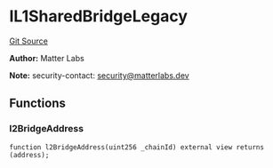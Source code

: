 # IL1SharedBridgeLegacy
[Git Source](https://github.com/matter-labs/zksync-contracts/blob/c6e73735b89a4b474234f6471e326125c9069f15/contracts/l1-contracts/bridge/interfaces/IL1SharedBridgeLegacy.sol)

**Author:**
Matter Labs

**Note:**
security-contact: security@matterlabs.dev


## Functions
### l2BridgeAddress


```solidity
function l2BridgeAddress(uint256 _chainId) external view returns (address);
```

